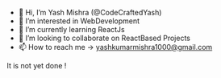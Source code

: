 - 👋 Hi, I’m Yash Mishra (@CodeCraftedYash)
- 👀 I’m interested in WebDevelopment
- 🌱 I’m currently learning ReactJs
- 💞️ I’m looking to collaborate on ReactBased Projects
- 📫 How to reach me -> yashkumarmishra1000@gmail.com

It is not yet done !

<!---
CodeCraftedYash/CodeCraftedYash is a ✨ special ✨ repository because its `README.md` (this file) appears on your GitHub profile.
You can click the Preview link to take a look at your changes.
--->
